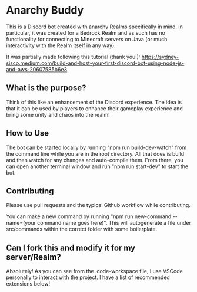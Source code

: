 # Anarchy Buddy

This is a Discord bot created with anarchy Realms specifically in mind. In particular, it was created for a Bedrock Realm and as such has no functionality for connecting to Minecraft servers on Java (or much interactivity with the Realm itself in any way).

It was partially made following this tutorial (thank you!): https://sydney-sisco.medium.com/build-and-host-your-first-discord-bot-using-node-js-and-aws-20607585b6e3

## What is the purpose?

Think of this like an enhancement of the Discord experience. The idea is that it can be used by players to enhance their gameplay experience and bring some unity and chaos into the realm!

## How to Use

The bot can be started locally by running "npm run build-dev-watch" from the command line while you are in the root directory. All that does is build and then watch for any changes and auto-compile them. From there, you can open another terminal window and run "npm run start-dev" to start the bot.

## Contributing

Please use pull requests and the typical Github workflow while contributing.

You can make a new command by running "npm run new-command --name=(your command name goes here)". This will autogenerate a file under src/commands within the correct folder with some boilerplate.

## Can I fork this and modify it for my server/Realm?

Absolutely! As you can see from the .code-workspace file, I use VSCode personally to interact with the project. I have a list of recommended extensions below!

